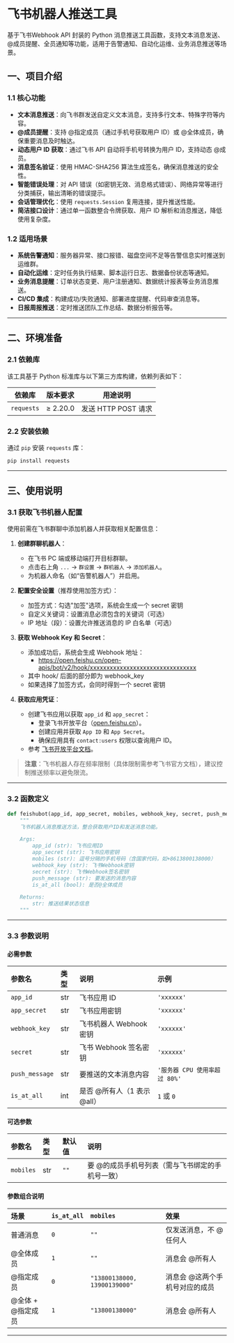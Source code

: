 # 飞书机器人推送工具

基于飞书Webhook API 封装的 Python 消息推送工具函数，支持文本消息发送、@成员提醒、全员通知等功能，适用于告警通知、自动化运维、业务消息推送等场景。

## 一、项目介绍

### 1.1 核心功能

- **文本消息推送**：向飞书群发送自定义文本消息，支持多行文本、特殊字符等内容。
- **@成员提醒**：支持 @指定成员（通过手机号获取用户 ID）或 @全体成员，确保重要消息及时触达。
- **动态用户 ID 获取**：通过飞书 API 自动将手机号转换为用户 ID，支持动态 @成员。
- **消息签名验证**：使用 HMAC-SHA256 算法生成签名，确保消息推送的安全性。
- **智能错误处理**：对 API 错误（如密钥无效、消息格式错误）、网络异常等进行分类捕获，输出清晰的错误提示。
- **会话管理优化**：使用 `requests.Session` 复用连接，提升推送性能。
- **简洁接口设计**：通过单一函数整合令牌获取、用户 ID 解析和消息推送，降低使用复杂度。

### 1.2 适用场景

- **系统告警通知**：服务器异常、接口报错、磁盘空间不足等告警信息实时推送到运维群。
- **自动化运维**：定时任务执行结果、脚本运行日志、数据备份状态等通知。
- **业务消息提醒**：订单状态变更、用户注册通知、数据统计报表等业务消息推送。
- **CI/CD 集成**：构建成功/失败通知、部署进度提醒、代码审查消息等。
- **日报周报推送**：定时推送团队工作总结、数据分析报告等。

---

## 二、环境准备

### 2.1 依赖库

该工具基于 Python 标准库与以下第三方库构建，依赖列表如下：

| 依赖库     | 版本要求  | 用途说明                     |
| ---------- | --------- | ---------------------------- |
| `requests` | ≥ 2.20.0  | 发送 HTTP POST 请求          |

### 2.2 安装依赖

通过 `pip` 安装 `requests` 库：

```bash
pip install requests
```

---

## 三、使用说明

### 3.1 获取飞书机器人配置

使用前需在飞书群聊中添加机器人并获取相关配置信息：

1. **创建群聊机器人**：
    - 在飞书 PC 端或移动端打开目标群聊。
    - 点击右上角 `...` → `群设置` → `群机器人` → `添加机器人`。
    - 为机器人命名（如“告警机器人”）并启用。

2. **配置安全设置**（推荐使用加签方式）：
    - 加签方式：勾选"加签"选项，系统会生成一个 secret 密钥
    - 自定义关键词：设置消息必须包含的关键词（可选）
    - IP 地址（段）：设置允许推送消息的 IP 白名单（可选）

3. **获取 Webhook Key 和 Secret**：
    - 添加成功后，系统会生成 Webhook 地址：
      - https://open.feishu.cn/open-apis/bot/v2/hook/xxxxxxxxxxxxxxxxxxxxxxxxxxxxxxxx
    - 其中 hook/ 后面的部分即为 webhook_key
    - 如果选择了加签方式，会同时得到一个 secret 密钥

4. **获取应用凭证**：
    *   创建飞书应用以获取 `app_id` 和 `app_secret`：
        *   登录飞书开放平台（[open.feishu.cn](https://open.feishu.cn/)）。
        *   创建应用并获取 `App ID` 和 `App Secret`。
        *   确保应用具有 `contact:users` 权限以查询用户 ID。
    *   参考 [飞书开放平台文档](https://open.feishu.cn/document/)。

> **注意**：飞书机器人存在频率限制（具体限制需参考飞书官方文档），建议控制推送频率以避免限流。

---

### 3.2 函数定义

```python
def feishubot(app_id, app_secret, mobiles, webhook_key, secret, push_message, is_at_all):
    """
    飞书机器人消息推送方法，整合获取用户ID和发送消息功能。

    Args:
        app_id (str): 飞书应用ID
        app_secret (str): 飞书应用密钥
        mobiles (str): 逗号分隔的手机号码（含国家代码，如+8613800138000）
        webhook_key (str): 飞书Webhook密钥
        secret (str): 飞书Webhook签名密钥
        push_message (str): 要发送的消息内容
        is_at_all (bool): 是否@全体成员

    Returns:
        str: 推送结果状态信息
    """
```

---

### 3.3 参数说明

#### 必需参数

| 参数名         | 类型  | 说明                 | 示例                    |
| :------------- |:----|:-------------------|:----------------------|
| `app_id`       | str | 飞书应用 ID            | `'xxxxxx'`            |
| `app_secret`   | str | 飞书应用密钥             | `'xxxxxx'`            |
| `webhook_key`  | str | 飞书机器人 Webhook 密钥   | `'xxxxxx'`            |
| `secret`       | str | 飞书 Webhook 签名密钥    | `'xxxxxx'`            |
| `push_message` | str | 要推送的文本消息内容         | `'服务器 CPU 使用率超过 80%'` |
| `is_at_all`    | int | 是否 @所有人（1 表示 @all） | `1` 或 `0`             |

#### 可选参数

| 参数名         | 类型 | 默认值       | 说明                        |
| :------------- | :--- |:----------|:--------------------------|
| `mobiles`      | str  | `""` | 要 @的成员手机号列表（需与飞书绑定的手机号一致） |

#### 参数组合说明

| 场景                 | `is_at_all` | `mobiles`                    | 效果                           |
| :------------------- |:------------|:-----------------------------| :----------------------------- |
| 普通消息             | `0`         | `""`                         | 仅发送消息，不 @任何人         |
| @全体成员            | `1`         | `""`                         | 消息会 @所有人                 |
| @指定成员            | `0`         | `"13800138000, 13900139000"` | 消息会 @这两个手机号对应的成员 |
| @全体 + @指定成员    | `1`         | `"13800138000"`               | 消息会 @所有人 |

---